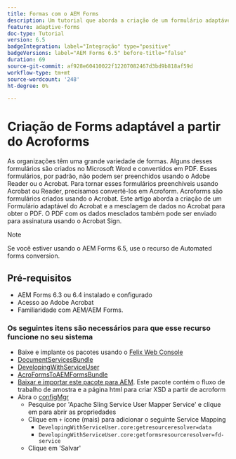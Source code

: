 ```yaml
---
title: Formas com o AEM Forms
description: Um tutorial que aborda a criação de um formulário adaptável usando o Acroform e a mesclagem de dados para obter um PDF. O PDF com os dados mesclados pode ser enviado para assinatura usando o Acrobat Sign.
feature: adaptive-forms
doc-type: Tutorial
version: 6.5
badgeIntegration: label="Integração" type="positive"
badgeVersions: label="AEM Forms 6.5" before-title="false"
duration: 69
source-git-commit: af928e60410022f12207082467d3bd9b818af59d
workflow-type: tm+mt
source-wordcount: '248'
ht-degree: 0%

---
```



# Criação de Forms adaptável a partir do Acroforms

As organizações têm uma grande variedade de formas. Alguns desses formulários são criados no Microsoft Word e convertidos em PDF. Esses formulários, por padrão, não podem ser preenchidos usando o Adobe Reader ou o Acrobat. Para tornar esses formulários preenchíveis usando Acrobat ou Reader, precisamos convertê-los em Acroform. Acroforms são formulários criados usando o Acrobat. Este artigo aborda a criação de um Formulário adaptável do Acrobat e a mesclagem de dados no Acrobat para obter o PDF. O PDF com os dados mesclados também pode ser enviado para assinatura usando o Acrobat Sign.

>[!NOTE]
>
>Se você estiver usando o AEM Forms 6.5, use o recurso de Automated forms conversion.

## Pré-requisitos

* AEM Forms 6.3 ou 6.4 instalado e configurado
* Acesso ao Adobe Acrobat
* Familiaridade com AEM/AEM Forms.

### Os seguintes itens são necessários para que esse recurso funcione no seu sistema

* Baixe e implante os pacotes usando o [Felix Web Console](http://localhost:4502/system/console/bundles)
* [DocumentServicesBundle](/help/forms/assets/common-osgi-bundles/AEMFormsDocumentServices.core-1.0-SNAPSHOT.jar)
* [DevelopingWithServiceUser](/help/forms/assets/common-osgi-bundles/DevelopingWithServiceUser.jar)
* [AcroFormsToAEMFormsBundle](https://forms.enablementadobe.com/content/DemoServerBundles/AcroFormToAEMForm.core-1.0-SNAPSHOT.jar)
* [Baixar e importar este pacote para AEM](assets/acro-form-aem-form.zip). Este pacote contém o fluxo de trabalho de amostra e a página html para criar XSD a partir de acroform
* Abra o [configMgr](http://localhost:4502/system/console/configMgr)
   * Pesquise por &#39;Apache Sling Service User Mapper Service&#39; e clique em para abrir as propriedades
   * Clique em `+` ícone (mais) para adicionar o seguinte Service Mapping
      * `DevelopingWithServiceUser.core:getresourceresolver=data`
      * `DevelopingWithServiceUser.core:getformsresourceresolver=fd-service`
   * Clique em &#39;Salvar&#39;
